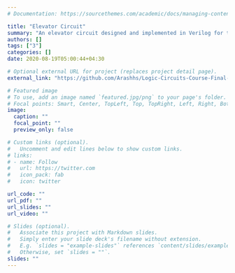 ```yaml
---
# Documentation: https://sourcethemes.com/academic/docs/managing-content/

title: "Elevator Circuit"
summary: "An elevator circuit designed and implemented in Verilog for the final project of my Logic Circuits course"
authors: []
tags: ["3"]
categories: []
date: 2020-08-19T05:00:44+04:30

# Optional external URL for project (replaces project detail page).
external_link: "https://github.com/Arashhs/Logic-Circuits-Course-Final-Project-Verilog"

# Featured image
# To use, add an image named `featured.jpg/png` to your page's folder.
# Focal points: Smart, Center, TopLeft, Top, TopRight, Left, Right, BottomLeft, Bottom, BottomRight.
image:
  caption: ""
  focal_point: ""
  preview_only: false

# Custom links (optional).
#   Uncomment and edit lines below to show custom links.
# links:
# - name: Follow
#   url: https://twitter.com
#   icon_pack: fab
#   icon: twitter

url_code: ""
url_pdf: ""
url_slides: ""
url_video: ""

# Slides (optional).
#   Associate this project with Markdown slides.
#   Simply enter your slide deck's filename without extension.
#   E.g. `slides = "example-slides"` references `content/slides/example-slides.md`.
#   Otherwise, set `slides = ""`.
slides: ""
---
```

